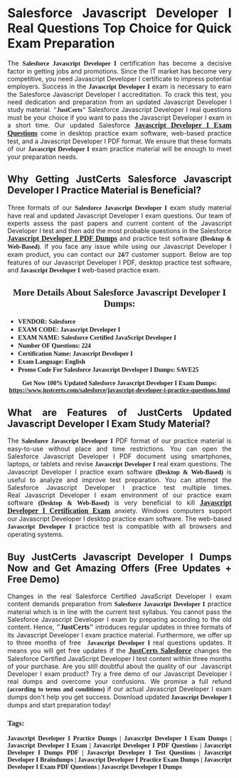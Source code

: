 <h1 style="text-align: justify;"><strong>Salesforce Javascript Developer I Real Questions Top Choice for Quick Exam Preparation</strong></h1>

<p style="text-align: justify;">The <span style="font-family:Georgia,serif;"><strong>Salesforce Javascript Developer I</strong></span> certification has become a decisive factor in getting jobs and promotions. Since the IT market has become very competitive, you need&nbsp;Javascript Developer I certificate to impress potential employers. Success in the&nbsp;<span style="font-family:Georgia,serif;"><strong>Javascript Developer I</strong></span> exam is necessary to earn the Salesforce Javascript Developer I accreditation. To crack this test, you need dedication and preparation from an updated Javascript Developer I study material. <span style="font-size:14px;"><span style="font-family:Georgia,serif;"><strong>&quot;JustCerts&quot;</strong></span></span>&nbsp;Salesforce Javascript Developer I real questions must be your choice if you want to pass the&nbsp;Javascript Developer I exam in a short time. Our updated Salesforce <a href="https://www.justcerts.com/salesforce/javascript-developer-i-practice-questions.html"><span style="font-size:16px;"><span style="font-family:Georgia,serif;"><strong>Javascript Developer I Exam Questions</strong></span></span></a> come in desktop practice exam software, web-based practice test, and a Javascript Developer I PDF format. We ensure that these formats of our <span style="font-family:Georgia,serif;"><strong>Javascript Developer I</strong></span> exam practice material will be enough to meet your preparation needs.</p>

<h2 style="text-align: justify;"><strong>Why Getting JustCerts Salesforce Javascript Developer I Practice Material is Beneficial?</strong></h2>

<p style="text-align: justify;">Three formats of our <span style="font-family:Georgia,serif;"><strong>Salesforce Javascript Developer I</strong></span> exam study material have real and updated Javascript Developer I exam questions. Our team of experts assess the past papers and current content of the Javascript Developer I test and then add the most probable questions in the Salesforce <a href="https://www.justcerts.com/salesforce/javascript-developer-i-practice-questions.html"><span style="font-size:16px;"><span style="font-family:Georgia,serif;"><strong>Javascript Developer I PDF Dumps</strong></span></span></a>&nbsp;and practice test software <span style="font-family:Georgia,serif;"><strong>(Desktop &amp; Web-Based)</strong></span>. If you face any issue while using our&nbsp;Javascript Developer I exam product, you can contact our <span style="font-family:Georgia,serif;"><strong>24/7</strong></span> customer support. Below are top features of our Javascript Developer I&nbsp;PDF, desktop practice test software, and<span style="font-family:Georgia,serif;"><strong>&nbsp;Javascript Developer I</strong></span> web-based practice exam.</p>

<h2 style="text-align: center;"><strong><span style="font-family:Georgia,serif;">More Details About Salesforce Javascript Developer I Dumps:</span></strong></h2>

<ul>
	<li style="text-align: justify;"><span style="font-size:14px;"><span style="font-family:Georgia,serif;"><strong>VENDOR: Salesforce</strong></span></span></li>
	<li style="text-align: justify;"><span style="font-size:14px;"><span style="font-family:Georgia,serif;"><strong>EXAM CODE: Javascript Developer I</strong></span></span></li>
	<li style="text-align: justify;"><span style="font-size:14px;"><span style="font-family:Georgia,serif;"><strong>EXAM NAME: Salesforce Certified JavaScript Developer I</strong></span></span></li>
	<li style="text-align: justify;"><span style="font-size:14px;"><span style="font-family:Georgia,serif;"><strong>Number OF Questions: 224</strong></span></span></li>
	<li style="text-align: justify;"><span style="font-size:14px;"><span style="font-family:Georgia,serif;"><strong>Certification Name: Javascript Developer I</strong></span></span></li>
	<li style="text-align: justify;"><span style="font-size:14px;"><span style="font-family:Georgia,serif;"><strong>Exam Language: English</strong></span></span></li>
	<li style="text-align: justify;"><span style="font-size:14px;"><span style="font-family:Georgia,serif;"><strong>Promo Code For Salesforce Javascript Developer I Dumps: SAVE25</strong></span></span></li>
</ul>

<p style="text-align: center;"><strong><span style="font-family:Georgia,serif;"><span style="font-size:14px;">Get Now 100% Updated Salesforce Javascript Developer I Exam Dumps:</span> <a href="https://www.justcerts.com/salesforce/javascript-developer-i-practice-questions.html">https://www.justcerts.com/salesforce/javascript-developer-i-practice-questions.html</a></span></strong></p>

<h2 style="text-align: justify;"><strong>What are Features of JustCerts Updated Javascript Developer I Exam Study Material?</strong></h2>

<p style="text-align: justify;">The <span style="font-family:Georgia,serif;"><strong>Salesforce Javascript Developer I</strong></span> PDF format of our practice material is easy-to-use without place and time restrictions. You can open the Salesforce Javascript Developer I PDF document using smartphones, laptops, or tablets and revise <span style="font-family:Georgia,serif;"><strong>Javascript Developer I</strong></span> real exam questions. The Javascript Developer I practice exam software <span style="font-family:Georgia,serif;"><strong>(Desktop &amp; Web-Based)</strong></span> is useful to analyze and improve test preparation. You can attempt the Salesforce Javascript Developer I practice test multiple times. Real&nbsp;Javascript Developer I exam environment of our practice exam software <span style="font-family:Georgia,serif;"><strong>(Desktop &amp; Web-Based)</strong></span> is very beneficial to kill <a href="https://www.justcerts.com/salesforce/javascript-developer-i-certification-exams.html"><span style="font-size:16px;"><span style="font-family:Georgia,serif;"><strong>Javascript Developer I Certification Exam</strong></span></span></a> anxiety. Windows computers support our&nbsp;Javascript Developer I desktop practice exam software. The web-based <span style="font-family:Georgia,serif;"><strong>Javascript Developer I </strong></span>practice test is compatible with all browsers and operating systems.</p>

<h2 style="text-align: justify;"><strong>Buy JustCerts Javascript Developer I Dumps Now and Get Amazing Offers (Free Updates + Free Demo)</strong></h2>

<p style="text-align: justify;">Changes in the real Salesforce Certified JavaScript Developer I&nbsp;exam content demands preparation from <span style="font-family:Georgia,serif;"><strong>Salesforce Javascript Developer I</strong></span> practice material which is in line with the current test syllabus. You cannot pass the Salesforce Javascript Developer I exam by preparing according to the old content. Hence, <span style="font-size:16px;"><span style="font-family:Georgia,serif;"><strong>&quot;JustCerts&quot;</strong></span></span> introduces regular updates in three formats of its Javascript Developer I exam practice material. Furthermore, we offer up to three months of free <span style="font-family:Georgia,serif;"><strong>&nbsp;Javascript Developer I </strong></span>real questions updates. It means you will get free updates if the <a href="https://www.justcerts.com/salesforce-certification-exams.html"><span style="font-size:16px;"><span style="font-family:Georgia,serif;"><strong>JustCerts Salesforce</strong></span></span></a> changes the Salesforce Certified JavaScript Developer I test content within three months of your purchase. Are you still doubtful about the quality of our&nbsp; Javascript Developer I exam product? Try a free demo of our Javascript Developer I real dumps and overcome your confusions. We promise a full refund <span style="font-family:Georgia,serif;"><strong>(according to terms and conditions)</strong></span> if our actual&nbsp;Javascript Developer I exam dumps don&#39;t help you get success. Download updated<span style="font-family:Georgia,serif;"><strong>&nbsp;Javascript Developer I</strong></span> dumps and start preparation today!</p>

<h3 style="text-align: justify;"><span style="font-family:Georgia,serif;"><strong>Tags:</strong></span></h3>

<p style="text-align: justify;"><span style="font-family:Georgia,serif;"><strong>Javascript Developer I Practice Dumps | Javascript Developer I Exam Dumps | Javascript Developer I Exam | Javascript Developer I PDF Questions | Javascript Developer I Dumps PDF | Javascript Developer I Test Questions | Javascript Developer I Braindumps | Javascript Developer I Practice Exam Dumps | Javascript Developer I Exam PDF Questions | Javascript Developer I Dumps</strong></span></p>
